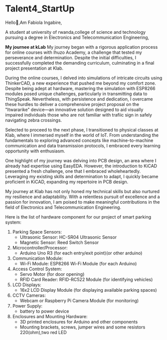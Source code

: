 # Talent4_StartUp

Hello👋,Am Fabiola Ingabire,

A student at university of rwanda,college of science and technology  pursuing a degree in Electronics and Telecommunication Engineering,

 **My journee at kLab**
 My journey began with a rigorous application process for online courses with Ihuzo Academy, a challenge that tested my perseverance and determination. Despite the initial difficulties, I successfully completed the demanding curriculum, culminating in a final project presentation at Klab.

During the online courses, I delved into simulations of intricate circuits using ThinkerCAD, a new experience that pushed me beyond my comfort zone. Despite being adept at hardware, mastering the simulation with ESP8266 modules posed unique challenges, particularly in transmitting data to ThingSpeak. Nevertheless, with persistence and dedication, I overcame these hurdles to deliver a comprehensive project proposal on the "Itwararike" device—an innovative solution designed to aid visually impaired individuals those who are not familiar with trafiic sign in safely navigating zebra crossings.

Selected to proceed to the next phase, I transitioned to physical classes at Klab, where I immersed myself in the world of IoT. From understanding the fundamentals to exploring advanced concepts like machine-to-machine communication and data transmission protocols, I embraced every learning opportunity with enthusiasm.

One highlight of my journey was delving into PCB design, an area where I already had expertise using EasyEDA. However, the introduction to KiCAD presented a fresh challenge, one that I embraced wholeheartedly. Leveraging my existing skills and determination to adapt, I quickly became proficient in KiCAD, expanding my repertoire in PCB design.

My journey at Klab has not only honed my technical skills but also nurtured my resilience and adaptability. With a relentless pursuit of excellence and a passion for innovation, I am poised to make meaningful contributions in the field of Electronics and Telecommunication Engineering.


Here is the list of hardware component for our project of smart parking system:
1. Parking Space Sensors:
   - Ultrasonic Sensor: HC-SR04 Ultrasonic Sensor
   - Magnetic Sensor: Reed Switch Sensor
2. Microcontroller/Processor:
   - Arduino Uno R3 (for each entry/exit point)(or other arduino)
3. Communication Module:
   - Wi-Fi Module: ESP8266 Wi-Fi Module (for each Arduino)
4. Access Control System:
   - Servo Motor (for door opening)
   - RFID Card Reader: RFID-RC522 Module (for identifying vehicles)
5. LCD Displays:
   - 16x2 LCD Display Module (for displaying available parking spaces)
6. CCTV Cameras:
   - Webcam or Raspberry Pi Camera Module (for monitoring)
7. Power Supply:
   - battery to power device  
8. Enclosures and Mounting Hardware:
   - 3D printed enclosures for Arduino and other components
   - Mounting brackets, screws, jumper wires and some resistors 220(ohm),two red LED
